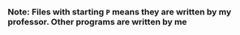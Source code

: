 ### Note: Files with starting `P` means they are written by my professor. Other programs are written by me
